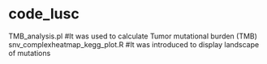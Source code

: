 # code_lusc
TMB_analysis.pl  #It was used to calculate Tumor mutational burden (TMB)
snv_complexheatmap_kegg_plot.R  #It was introduced to display landscape of mutations
